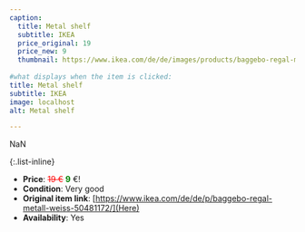 ```yaml
---
caption:
  title: Metal shelf
  subtitle: IKEA
  price_original: 19
  price_new: 9
  thumbnail: https://www.ikea.com/de/de/images/products/baggebo-regal-metall-weiss__0981562_pe815396_s5.jpg
  
#what displays when the item is clicked:
title: Metal shelf
subtitle: IKEA
image: localhost
alt: Metal shelf

---
```

NaN

{:.list-inline} 
- **Price**: <span style="color:red"><del>19 €</del></span> <span style="color:green">**9**</span> €!
- **Condition**: Very good
- **Original item link**: [https://www.ikea.com/de/de/p/baggebo-regal-metall-weiss-50481172/](Here)
- **Availability**: Yes
